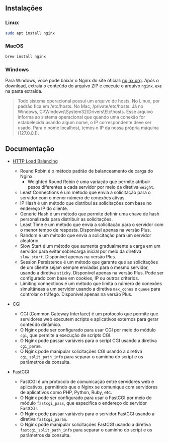 ## Instalações

### Linux

```bash
sudo apt install nginx
```

### MacOS

```bash
brew install nginx
```

### Windows
Para Windows, você pode baixar o Nginx do site oficial: [nginx.org](https://nginx.org/en/download.html). Após o download, extraia o conteúdo do arquivo ZIP e execute o arquivo `nginx.exe` na pasta extraída.

> Todo sistema operacional possui um arquivo de hosts. No Linux, por padrão fica em /etc/hosts. No Mac, /private/etc/hosts. Já no Windows, C:\Windows\System32\Drivers\Etc\hosts. Esse arquivo informa ao sistema operacional que quando uma conexão for estabelecida usando algum nome, o IP correspondente deve ser usado. Para o nome localhost, temos o IP da nossa própria máquina (127.0.0.1).

## Documentação
- [HTTP Load Balancing](https://docs.nginx.com/nginx/admin-guide/load-balancer/http-load-balancer/)
    - Round Robin é o método padrão de balanceamento de carga do Nginx. 
        - Weighted Round Robin é uma variação que permite atribuir pesos diferentes a cada servidor por meio da diretiva `weight`.
    - Least Connections é um método que envia a solicitação para o servidor com o menor número de conexões ativas.
    - IP Hash é um método que distribui as solicitações com base no endereço IP do cliente.
    - Generic Hash é um método que permite definir uma chave de hash personalizada para distribuir as solicitações.
    - Least Time é um método que envia a solicitação para o servidor com o menor tempo de resposta. Disponível apenas na versão Plus.
    - Random é um método que envia a solicitação para um servidor aleatório.
    - Slow Start é um método que aumenta gradualmente a carga em um servidor para evitar sobrecarga inicial por meio da diretiva `slow_start`. Disponível apenas na versão Plus.
    - Session Persistence é um método que garante que as solicitações de um cliente sejam sempre enviadas para o mesmo servidor, usando a diretiva `sticky`. Disponível apenas na versão Plus. Pode ser configurado com base em cookies, IP ou outros critérios.
    - Limiting connections é um método que limita o número de conexões simultâneas a um servidor usando a diretiva `max_conns` e `queue` para controlar o tráfego. Disponível apenas na versão Plus.

- CGI
    - CGI (Common Gateway Interface) é um protocolo que permite que servidores web executem scripts e aplicativos externos para gerar conteúdo dinâmico.
    - O Nginx pode ser configurado para usar CGI por meio do módulo `cgi`, que permite a execução de scripts CGI.
    - O Nginx pode passar variáveis para o script CGI usando a diretiva `cgi_param`.
    - O Nginx pode manipular solicitações CGI usando a diretiva `cgi_split_path_info` para separar o caminho do script e os parâmetros da consulta.

- FastCGI
    - FastCGI é um protocolo de comunicação entre servidores web e aplicativos, permitindo que o Nginx se comunique com servidores de aplicativos como PHP, Python, Ruby, etc.
    - O Nginx pode ser configurado para usar o FastCGI por meio do módulo `fastcgi_pass`, que especifica o endereço do servidor FastCGI.
    - O Nginx pode passar variáveis para o servidor FastCGI usando a diretiva `fastcgi_param`.
    - O Nginx pode manipular solicitações FastCGI usando a diretiva `fastcgi_split_path_info` para separar o caminho do script e os parâmetros da consulta.